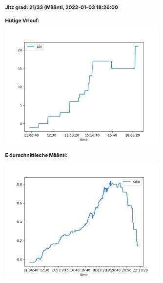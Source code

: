 ### Jitz grad: 21/33 (Määnti, 2022-01-03 18:26:00

### Hütige Vrlouf:
![Graph](Today.png)

### E durschnittleche Määnti:
![Graph](Määnti.png)